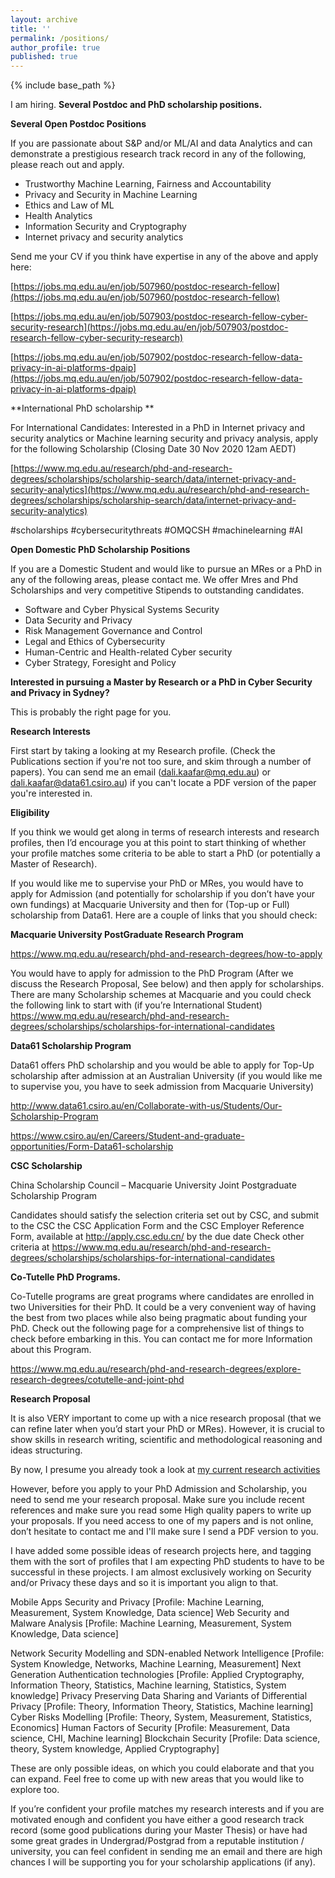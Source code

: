 ```yaml
---
layout: archive
title: ''
permalink: /positions/
author_profile: true
published: true
---
```


{% include base_path %}


I am hiring. **Several Postdoc and PhD scholarship positions.**

**Several Open Postdoc Positions**

If you are passionate about S&P and/or ML/AI and data Analytics and can demonstrate a prestigious research track record in any of the following, please reach out and apply.

- Trustworthy Machine Learning, Fairness and Accountability  
- Privacy and Security in Machine Learning
- Ethics and Law of ML
- Health Analytics
- Information Security and Cryptography
- Internet privacy and security analytics

Send me your CV if you think have expertise in any of the above and apply here:

[https://jobs.mq.edu.au/en/job/507960/postdoc-research-fellow](https://jobs.mq.edu.au/en/job/507960/postdoc-research-fellow)

[https://jobs.mq.edu.au/en/job/507903/postdoc-research-fellow-cyber-security-research](https://jobs.mq.edu.au/en/job/507903/postdoc-research-fellow-cyber-security-research)

[https://jobs.mq.edu.au/en/job/507902/postdoc-research-fellow-data-privacy-in-ai-platforms-dpaip](https://jobs.mq.edu.au/en/job/507902/postdoc-research-fellow-data-privacy-in-ai-platforms-dpaip)



**International PhD scholarship **

For International Candidates: Interested in a PhD in Internet privacy and security analytics or Machine learning security and privacy analysis, apply for the following Scholarship (Closing Date
30 Nov 2020 12am AEDT)

[https://www.mq.edu.au/research/phd-and-research-degrees/scholarships/scholarship-search/data/internet-privacy-and-security-analytics](https://www.mq.edu.au/research/phd-and-research-degrees/scholarships/scholarship-search/data/internet-privacy-and-security-analytics)


#scholarships #cybersecuritythreats #OMQCSH #machinelearning #AI


**Open Domestic PhD Scholarship Positions**


If you are a Domestic Student and would like to pursue an MRes or a PhD in any of the following areas, please contact me. We offer Mres and Phd Scholarships and very competitive Stipends to outstanding candidates.

 - Software and Cyber Physical Systems Security
 - Data Security and Privacy
 - Risk Management Governance and Control
 - Legal and Ethics of Cybersecurity
 - Human-Centric and Health-related Cyber security
 - Cyber Strategy, Foresight and Policy



**Interested in pursuing a Master by Research or a PhD in Cyber Security and Privacy in Sydney?**


This is probably the right page for you.

**Research Interests**

First start by taking a looking at my Research profile. (Check the Publications section if you're not too sure, and skim through a number of papers). You can send me an email (dali.kaafar@mq.edu.au) or dali.kaafar@data61.csiro.au) if you can't locate a PDF version of the paper you're interested in.

**Eligibility**

If you think we would get along in terms of research interests and research profiles, then I’d encourage you at this point to start thinking of whether your profile matches some criteria to be able to start a PhD (or potentially a Master of Research).

If you would like me to supervise your PhD or MRes, you would have to apply for Admission (and potentially for scholarship if you don’t have your own fundings) at Macquarie University and then for (Top-up or Full) scholarship from Data61. Here are a couple of links that you should check:

**Macquarie University PostGraduate Research Program**

https://www.mq.edu.au/research/phd-and-research-degrees/how-to-apply

You would have to apply for admission to the PhD Program (After we discuss the Research Proposal, See below) and then apply for scholarships. There are many Scholarship schemes at Macquarie and you could check the following link to start with (if you’re International Student) https://www.mq.edu.au/research/phd-and-research-degrees/scholarships/scholarships-for-international-candidates

**Data61 Scholarship Program**

Data61 offers PhD scholarship and you would be able to apply for Top-Up scholarship after admission at an Australian University (if you would like me to supervise you, you have to seek admission from Macquarie University)

http://www.data61.csiro.au/en/Collaborate-with-us/Students/Our-Scholarship-Program

https://www.csiro.au/en/Careers/Student-and-graduate-opportunities/Form-Data61-scholarship

**CSC Scholarship**

China Scholarship Council – Macquarie University Joint Postgraduate Scholarship Program

Candidates should satisfy the selection criteria set out by CSC, and submit to the CSC the CSC Application Form and the CSC Employer Reference Form, available at http://apply.csc.edu.cn/ by the due date
Check other criteria at https://www.mq.edu.au/research/phd-and-research-degrees/scholarships/scholarships-for-international-candidates

**Co-Tutelle PhD Programs.**

Co-Tutelle programs are great programs where candidates are enrolled in two Universities for their PhD. It could be a very convenient way of having the best from two places while also being pragmatic about funding your PhD. Check out the following page for a comprehensive list of things to check before embarking in this. You can contact me for more Information about this Program.

https://www.mq.edu.au/research/phd-and-research-degrees/explore-research-degrees/cotutelle-and-joint-phd

**Research Proposal**

It is also VERY important to come up with a nice research proposal (that we can refine later when you’d start your PhD or MRes). However, it is crucial to show skills in research writing, scientific and methodological reasoning and ideas structuring.

By now, I presume you already took a look at [my current research activities](https://dali-kaafar.github.io/publications/)

However, before you apply to your PhD Admission and Scholarship, you need to send me your research proposal. Make sure you include recent references and make sure you read some High quality papers to write up your proposals. If you need access to one of my papers and is not online, don’t hesitate to contact me and I'll make sure I send a PDF version to you.

I have added some possible ideas of research projects here, and tagging them with the sort of profiles that I am expecting PhD students to have to be successful in these projects.
I am almost exclusively working on Security and/or Privacy these days and so it is important you align to that.

Mobile Apps Security and Privacy [Profile: Machine Learning, Measurement, System Knowledge, Data science]
Web Security and Malware Analysis [Profile: Machine Learning, Measurement, System Knowledge, Data science]

Network Security Modelling and SDN-enabled Network Intelligence [Profile: System Knowledge, Networks, Machine Learning, Measurement]
Next Generation Authentication technologies [Profile: Applied Cryptography, Information Theory, Statistics, Machine learning, Statistics, System knowledge]
Privacy Preserving Data Sharing and Variants of Differential Privacy  [Profile: Theory, Information Theory, Statistics, Machine learning]
Cyber Risks Modelling [Profile: Theory, System, Measurement, Statistics, Economics]
Human Factors of Security [Profile: Measurement, Data science, CHI, Machine learning]
Blockchain Security [Profile: Data science, theory, System knowledge, Applied Cryptography]

These are only possible ideas, on which you could elaborate and that you can expand. Feel free to come up with new areas that you would like to explore too.

If you’re confident your profile matches my research interests and if you are motivated enough and confident you have either a good research track record (some good publications during your Master Thesis) or have had some great grades in Undergrad/Postgrad from a reputable institution / university, you can feel confident in sending me an email and there are high chances I will be supporting you for your scholarship applications (if any).

